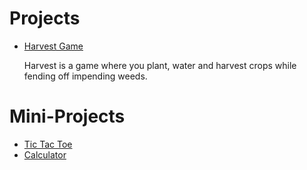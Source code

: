 # Projects
<ul>
  <li><a href="/Projects/Harvest_Game">Harvest Game</a></li>
  <p>Harvest is a game where you plant, water and harvest crops while fending off impending weeds.</p>
</ul>

# Mini-Projects
<ul>
  <li><a href="/tic_tac_toe">Tic Tac Toe</a></li>
  <li><a href="/calculator">Calculator</a></li>
</ul>
